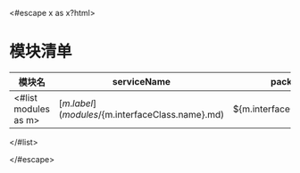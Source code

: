 <#escape x as x?html> 
# 模块清单

| 模块名 | serviceName | packageName | description |
| ------ |------------ | -------- | ---- |
<#list modules as m>| [${m.label}](modules/${m.interfaceClass.name}.md) | ${m.interfaceClass.simpleName} | ${m.interfaceClass.package.name} | ${tool.tableSafe(m.description)} |
</#list>
 
</#escape>
